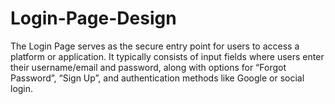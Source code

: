 # Login-Page-Design
The Login Page serves as the secure entry point for users to access a platform or application. It typically consists of input fields where users enter their username/email and password, along with options for “Forgot Password”, “Sign Up”, and authentication methods like Google or social login.  
